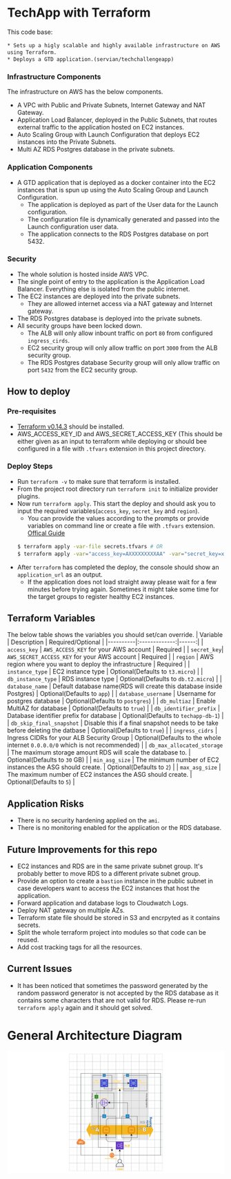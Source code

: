 # TechApp with Terraform

This code base:

    * Sets up a higly scalable and highly available infrastructure on AWS using Terraform.
    * Deploys a GTD application.(servian/techchallengeapp)

### Infrastructure Components

The infrastructure on AWS has the below components.

* A VPC with Public and Private Subnets, Internet Gateway and NAT Gateway.
* Application Load Balancer, deployed in the Public Subnets, that routes external traffic to the application hosted on EC2 instances.
* Auto Scaling Group with Launch Configuration that deploys EC2 instances into the Private Subnets.
* Multi AZ RDS Postgres database in the private subnets.

### Application Components

* A GTD application that is deployed as a docker container into the EC2 instances that is spun up using the Auto Scaling Group and Launch Configuration.
    * The application is deployed as part of the User data for the Launch configuration.
    * The configuration file is dynamically generated and passed into the Launch configuration user data.
    * The application connects to the RDS Postgres database on port 5432.

### Security

* The whole solution is hosted inside AWS VPC.
* The single point of entry to the application is the Application Load Balancer. Everything else is isolated from the public internet.
* The EC2 instances are deployed into the private subnets.
    * They are allowed internet access via a NAT gateway and Internet gateway.
* The RDS Postgres database is deployed into the private subnets.
* All security groups have been locked down.
    * The ALB will only allow inbount traffic on port `80` from configured `ingress_cirds`.
    * EC2 security group will only allow traffic on port `3000` from the ALB security group.
    * The RDS Postgres database Security group will only allow traffic on port `5432` from the EC2 security group.

## How to deploy

### Pre-requisites

* [Terraform v0.14.3](https://learn.hashicorp.com/tutorials/terraform/install-cli) should be installed.
* AWS_ACCESS_KEY_ID and AWS_SECRET_ACCESS_KEY (This should be either given as an input to terraform while deploying or should bee configured in a file with `.tfvars` extension in this project directory.

### Deploy Steps

* Run `terraform -v` to make sure that terraform is installed.
* From the project root directory run `terraform init` to initialize provider plugins.
* Now run `terraform apply`. This start the deploy and should ask you to input the required variables(`access_key`, `secret_key` and `region`).
    * You can provide the values according to the prompts or provide variables on command line or create a file with `.tfvars` extension. [Offical Guide](https://www.terraform.io/docs/configuration/variables.html#variables-on-the-command-line)
    ``` bash
    $ terraform apply -var-file secrets.tfvars # OR
    $ terraform apply -var="access_key=AXXXXXXXXXAA" -var="secret_key=xxxxxxxxxxxx"  -var="region=ap-southeast-2"
    ```
* After `terraform` has completed the deploy, the console should show an `application_url` as an output.
    * If the application does not load straight away please wait for a few minutes before trying again. Sometimes it might take some time for the target groups to register healthy EC2 instances.

## Terraform Variables

The below table shows the variables you should set/can override.
| Variable   |      Description      |  Required/Optional |
|----------|:-------------:|------:|
| `access_key` |  `AWS_ACCESS_KEY` for your AWS account | Required |
| `secret_key`|    `AWS_SECRET_ACCESS_KEY` for your AWS account   |  Required |
| `region` | AWS region where you want to deploy the infrastructure |   Required |
| `instance_type` | EC2 instance type | Optional(Defaults to `t3.micro`) |
| `db_instance_type` | RDS instance type | Optional(Defaults to `db.t2.micro`) |
| `database_name` | Default database name(RDS will create this database inside Postgres) | Optional(Defaults to `app`) |
| `database_username` | Username for postgres database | Optional(Defaults to `postgres`) |
| `db_multiaz` | Enable MultiAZ for database | Optional(Defaults to `true`) |
| `db_identifier_prefix` | Database identifier prefix for database | Optional(Defaults to `techapp-db-1`) |
| `db_skip_final_snapshot` | Disable this if a final snapshot needs to be take before deleting the datbase | Optional(Defaults to `true`) |
| `ingress_cidrs` | Ingress CIDRs for your ALB Security Group |   Optional(Defaults to the whole internet `0.0.0.0/0` which is not recommended) |
| `db_max_allocated_storage` | The maximum storage amount RDS will scale the database to. |   Optional(Defaults to `30` GB) |
| `min_asg_size` | The minimum number of EC2 instances the ASG should create. |   Optional(Defaults to `2`) |
| `max_asg_size` | The maximum number of EC2 instances the ASG should create. |   Optional(Defaults to `5`) |

## Application Risks

* There is no security hardening applied on the `ami`.
* There is no monitoring enabled for the application or the RDS database.

## Future Improvements for this repo

* EC2 instances and RDS are in the same private subnet group. It's probably better to move RDS to a different private subnet group.
* Provide an option to create a `bastion` instance in the public subnet in case developers want to access the EC2 instances that host the application.
* Forward application and database logs to Cloudwatch Logs.
* Deploy NAT gateway on multiple AZs.
* Terraform state file should be stored in S3 and encrpyted as it contains secrets.
* Split the whole terraform project into modules so that code can be reused.
* Add cost tracking tags for all the resources.

## Current Issues

* It has been noticed that sometimes the password generated by the random password generator is not accepted by the RDS database as it contains some characters that are not valid for RDS. Please re-run `terraform apply` again and it should get solved.

# General Architecture Diagram

![Architecture](docs/arch.png)
